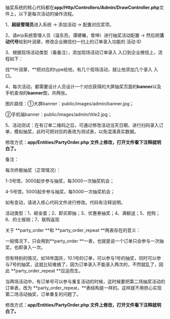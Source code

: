 抽奖系统的核心代码都在**app/Http/Controllers/Admin/DrawController.php**文件上，以下是每次活动的操作流程。

1、**超级管理员**进入系统 → 添加活动 → 配置对应奖项。

2、请erp系统管理人员（温东亮，谭建曦，曾坤）进行抽奖活动配置 → 然后把**活动代号**给到叶润章，修改企业微信扫一扫上的订单录入功能的 活动 ID

3、根据现场活动类型（看备注），添加现场活动订单录入 入口到企业微信上，流程如下：

找**叶润章，**把对应的type给他，有几个现场活动，就让他添加几个录入 入口。

4、每次活动，都需要设计人员设计一个对应获得的大屏抽奖页面的**banner**以及手机查询的**banner**图，共两张。

图片路径：①大屏banner：public/images/admin/banner.jpg；

②手机端banner：public/images/admin/title2.jpg；

5、活动测试：在有订单二维码之后，可通过修改活动当天日期，进行扫码录入订单，模拟抽奖，此时可把对应的表改为测试表，以免混淆真实数据。

修改方式：**app/Entities/PartyOrder.php 文件上修改，打开文件看下注释就明白了。**



备注：

每次终极抽奖（正常情况）：

1-3号馆，3000起步参与抽奖，每3000一次抽奖机会；

4-5号馆，5000起步参与抽奖，每5000一次抽奖机会；

如有变动，请进入核心代码文件进行修改。代码有注释说明。



活动类型：1、砸金蛋；2、即买即抽；3、优惠券抽奖；4、满额送；5、抢购；6、的士报销；7、联购返现



关于 **party\_order **和 **party\_order\_repeat **两表存在的意义：

一般情况下，只会用到**party\_order **一表，也就是说一个订单只会参与一次抽奖，也即录入一次。

但有特别的情况，如18年国庆，10.1号的订单，可以参与1号的抽奖，同时可以参与7号的抽奖，这就比较难搞了，因为订单录入不能录入两次的，不然就乱了，因此 **party\_order\_repeat **应运而生。

当两场活动中，有订单号可以参与重复活动的时候，这时候要把第二场抽奖活动的订单表，改为 **party\_order\_repeat，**表结构是一样的。这样就不用担心实现第二场活动抽奖，订单重复的问题了。

修改方式：**app/Entities/PartyOrder.php 文件上修改，打开文件看下注释就明白了。**

